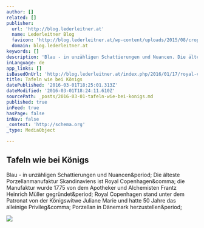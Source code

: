 ```yaml
---
author: []
related: []
publisher:
  url: 'http://blog.lederleitner.at'
  name: Lederleitner Blog
  favicon: 'http://blog.lederleitner.at/wp-content/uploads/2015/08/cropped-lederleitner.gif'
  domain: blog.lederleitner.at
keywords: []
description: 'Blau - in unzähligen Schattierungen und Nuancen. Die älteste Porzellanmanufaktur Skandinaviens ist Royal Copenhagen, die Manufaktur wurde 1775 von dem Apotheker und Alchemisten Frantz Heinrich Müller gegründet. Royal Copenhagen stand unter dem Patronat von der Königswitwe Juliane Marie und hatte 50 Jahre das alleinige Privileg, Porzellan in Dänemark herzustellen.'
inLanguage: de
app_links: []
isBasedOnUrl: 'http://blog.lederleitner.at/index.php/2016/01/17/royal-copenhagen/'
title: Tafeln wie bei Königs
datePublished: '2016-03-01T18:25:01.313Z'
dateModified: '2016-03-01T18:24:11.610Z'
sourcePath: _posts/2016-03-01-tafeln-wie-bei-konigs.md
published: true
inFeed: true
hasPage: false
inNav: false
_context: 'http://schema.org'
_type: MediaObject

---
```

<article style=""><h1>Tafeln wie bei Königs</h1><p>Blau - in unzähligen Schattierungen und Nuancen&amp;period; Die älteste Porzellanmanufaktur Skandinaviens ist Royal Copenhagen&amp;comma; die Manufaktur wurde 1775 von dem Apotheker und Alchemisten Frantz Heinrich Müller gegründet&amp;period; Royal Copenhagen stand unter dem Patronat von der Königswitwe Juliane Marie und hatte 50 Jahre das alleinige Privileg&amp;comma; Porzellan in Dänemark herzustellen&amp;period;</p><img src="http://blog.lederleitner.at/wp-content/uploads/2016/01/IMG_0484_start_kl.jpg" /></article>